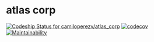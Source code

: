 # atlas corp
[![Codeship Status for camiloperezv/atlas_corp](https://app.codeship.com/projects/a9c3bb70-4606-0137-ee9c-724e167eb18c/status?branch=master)](https://app.codeship.com/projects/337222)
[![codecov](https://codecov.io/gh/camiloperezv/atlas_corp/branch/master/graph/badge.svg)](https://codecov.io/gh/camiloperezv/atlas_corp)
[![Maintainability](https://api.codeclimate.com/v1/badges/709fb3778b2ea2079f24/maintainability)](https://codeclimate.com/github/camiloperezv/atlas_corp/maintainability)